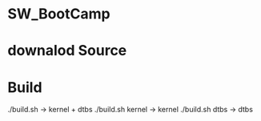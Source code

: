 # SW_BootCamp

# downalod Source

# Build
./build.sh -> kernel + dtbs
./build.sh kernel -> kernel
./build.sh dtbs -> dtbs
